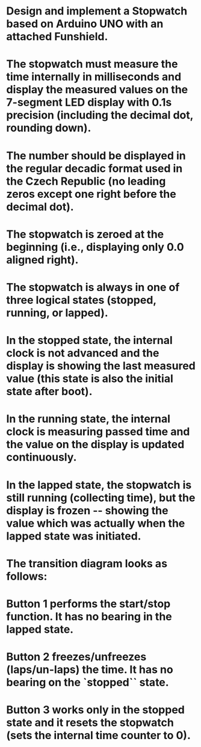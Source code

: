 # Design and implement a Stopwatch based on Arduino UNO with an attached Funshield.
# The stopwatch must measure the time internally in milliseconds and display the measured values on the 7-segment LED display with 0.1s precision (including the decimal dot, rounding down).
# The number should be displayed in the regular decadic format used in the Czech Republic (no leading zeros except one right before the decimal dot).
# The stopwatch is zeroed at the beginning (i.e., displaying only 0.0 aligned right).

# The stopwatch is always in one of three logical states (stopped, running, or lapped).
# In the stopped state, the internal clock is not advanced and the display is showing the last measured value (this state is also the initial state after boot).
# In the running state, the internal clock is measuring passed time and the value on the display is updated continuously.
# In the lapped state, the stopwatch is still running (collecting time), but the display is frozen -- showing the value which was actually when the lapped state was initiated. 
# The transition diagram looks as follows:

# Button 1 performs the start/stop function. It has no bearing in the lapped state.
# Button 2 freezes/unfreezes (laps/un-laps) the time. It has no bearing on the `stopped`` state.
# Button 3 works only in the stopped state and it resets the stopwatch (sets the internal time counter to 0).